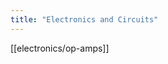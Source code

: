 ```yaml
---
title: "Electronics and Circuits"
---
```



[[electronics/op-amps]]





<script defer src="https://cdn.commento.io/js/commento.js"></script>
<div id="commento"></div>